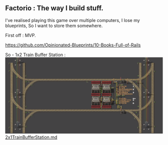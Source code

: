 ## Factorio : The way I build stuff. 

I've realised playing this game over multiple computers, I lose my blueprints, So I want to store them somewhere. 

First off : MVP. 

https://github.com/Opinionated-Blueprints/10-Books-Full-of-Rails


So - 1x2 Train Buffer Station : 
![Alt text](2x1TrainBufferStation.png "Alt Text")
[2x1TrainBufferStation.md](2x1TrainBufferStation.md)